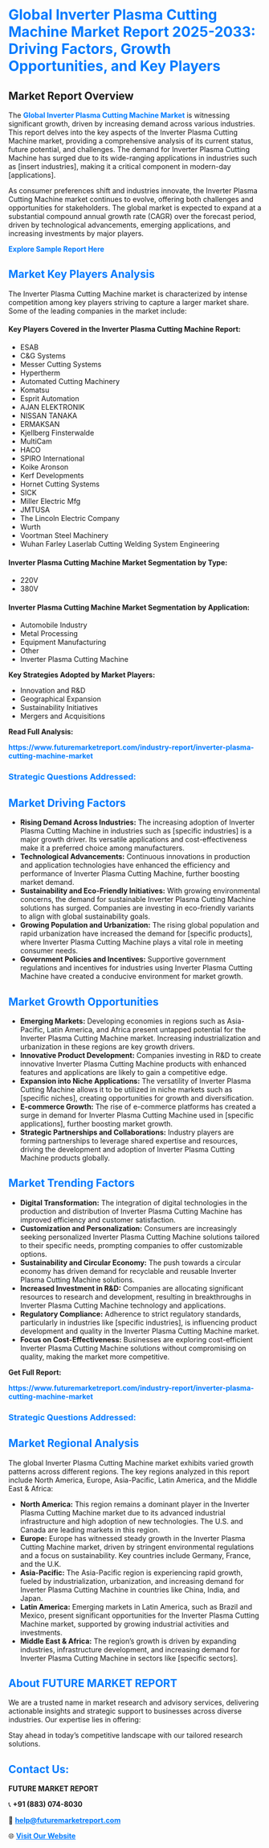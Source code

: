 <h1 style="color: #007BFF;">Global Inverter Plasma Cutting Machine Market Report 2025-2033: Driving Factors, Growth Opportunities, and Key Players</h1>

<section id="overview">
<h2>Market Report Overview</h2>
<p>The <a href="https://www.futuremarketreport.com/industry-report/inverter-plasma-cutting-machine-market" style="color: #007BFF; text-decoration: none;"><strong>Global Inverter Plasma Cutting Machine Market</strong></a> is witnessing significant growth, driven by increasing demand across various industries. This report delves into the key aspects of the Inverter Plasma Cutting Machine market, providing a comprehensive analysis of its current status, future potential, and challenges. The demand for Inverter Plasma Cutting Machine has surged due to its wide-ranging applications in industries such as [insert industries], making it a critical component in modern-day [applications].</p>
<p>As consumer preferences shift and industries innovate, the Inverter Plasma Cutting Machine market continues to evolve, offering both challenges and opportunities for stakeholders. The global market is expected to expand at a substantial compound annual growth rate (CAGR) over the forecast period, driven by technological advancements, emerging applications, and increasing investments by major players.</p>
</section>

<section id="overview">
<p><a href="https://www.futuremarketreport.com/request-sample/reportId=127865" style="color: #007BFF; text-decoration: none;"><strong>Explore Sample Report Here</strong></a></p>
</section>

<section id="key-players">
<h2 style="color: #007BFF;">Market Key Players Analysis</h2>
<p>The Inverter Plasma Cutting Machine market is characterized by intense competition among key players striving to capture a larger market share. Some of the leading companies in the market include:</p>
<h4>Key Players Covered in the Inverter Plasma Cutting Machine Report:</h4>
<ul><li>ESAB</li><li>C&amp;G Systems</li><li>Messer Cutting Systems</li><li>Hypertherm</li><li>Automated Cutting Machinery</li><li>Komatsu</li><li>Esprit Automation</li><li>AJAN ELEKTRONIK</li><li>NISSAN TANAKA</li><li>ERMAKSAN</li><li>Kjellberg Finsterwalde</li><li>MultiCam</li><li>HACO</li><li>SPIRO International</li><li>Koike Aronson</li><li>Kerf Developments</li><li>Hornet Cutting Systems</li><li>SICK</li><li>Miller Electric Mfg</li><li>JMTUSA</li><li>The Lincoln Electric Company</li><li>Wurth</li><li>Voortman Steel Machinery</li><li>Wuhan Farley Laserlab Cutting Welding System Engineering</li></ul>
<h4>Inverter Plasma Cutting Machine Market Segmentation by Type:</h4>
<ul><li>220V</li><li>380V</li></ul>

<h4>Inverter Plasma Cutting Machine Market Segmentation by Application:</h4>
<ul><li>Automobile Industry</li><li>Metal Processing</li><li>Equipment Manufacturing</li><li>Other</li><li>Inverter Plasma Cutting Machine</li></ul>
<p><strong>Key Strategies Adopted by Market Players:</strong></p>
<ul>
<li>Innovation and R&D</li>
<li>Geographical Expansion</li>
<li>Sustainability Initiatives</li>
<li>Mergers and Acquisitions</li>
</ul>
</section>

<section>
<p><strong>Read Full Analysis: </strong></p><a href="https://www.futuremarketreport.com/industry-report/inverter-plasma-cutting-machine-market" style="color: #007BFF; text-decoration: none;"><strong>https://www.futuremarketreport.com/industry-report/inverter-plasma-cutting-machine-market</strong></a>
<h3 style="color: #007BFF;">Strategic Questions Addressed:</h3>
</section>

<section id="driving-factors">
<h2 style="color: #007BFF;">Market Driving Factors</h2>
<ul>
<li><strong>Rising Demand Across Industries:</strong> The increasing adoption of Inverter Plasma Cutting Machine in industries such as [specific industries] is a major growth driver. Its versatile applications and cost-effectiveness make it a preferred choice among manufacturers.</li>
<li><strong>Technological Advancements:</strong> Continuous innovations in production and application technologies have enhanced the efficiency and performance of Inverter Plasma Cutting Machine, further boosting market demand.</li>
<li><strong>Sustainability and Eco-Friendly Initiatives:</strong> With growing environmental concerns, the demand for sustainable Inverter Plasma Cutting Machine solutions has surged. Companies are investing in eco-friendly variants to align with global sustainability goals.</li>
<li><strong>Growing Population and Urbanization:</strong> The rising global population and rapid urbanization have increased the demand for [specific products], where Inverter Plasma Cutting Machine plays a vital role in meeting consumer needs.</li>
<li><strong>Government Policies and Incentives:</strong> Supportive government regulations and incentives for industries using Inverter Plasma Cutting Machine have created a conducive environment for market growth.</li>
</ul>
</section>

<section id="growth-opportunities">
<h2 style="color: #007BFF;">Market Growth Opportunities</h2>
<ul>
<li><strong>Emerging Markets:</strong> Developing economies in regions such as Asia-Pacific, Latin America, and Africa present untapped potential for the Inverter Plasma Cutting Machine market. Increasing industrialization and urbanization in these regions are key growth drivers.</li>
<li><strong>Innovative Product Development:</strong> Companies investing in R&D to create innovative Inverter Plasma Cutting Machine products with enhanced features and applications are likely to gain a competitive edge.</li>
<li><strong>Expansion into Niche Applications:</strong> The versatility of Inverter Plasma Cutting Machine allows it to be utilized in niche markets such as [specific niches], creating opportunities for growth and diversification.</li>
<li><strong>E-commerce Growth:</strong> The rise of e-commerce platforms has created a surge in demand for Inverter Plasma Cutting Machine used in [specific applications], further boosting market growth.</li>
<li><strong>Strategic Partnerships and Collaborations:</strong> Industry players are forming partnerships to leverage shared expertise and resources, driving the development and adoption of Inverter Plasma Cutting Machine products globally.</li>
</ul>
</section>

<section id="trending-factors">
<h2 style="color: #007BFF;">Market Trending Factors</h2>
<ul>
<li><strong>Digital Transformation:</strong> The integration of digital technologies in the production and distribution of Inverter Plasma Cutting Machine has improved efficiency and customer satisfaction.</li>
<li><strong>Customization and Personalization:</strong> Consumers are increasingly seeking personalized Inverter Plasma Cutting Machine solutions tailored to their specific needs, prompting companies to offer customizable options.</li>
<li><strong>Sustainability and Circular Economy:</strong> The push towards a circular economy has driven demand for recyclable and reusable Inverter Plasma Cutting Machine solutions.</li>
<li><strong>Increased Investment in R&D:</strong> Companies are allocating significant resources to research and development, resulting in breakthroughs in Inverter Plasma Cutting Machine technology and applications.</li>
<li><strong>Regulatory Compliance:</strong> Adherence to strict regulatory standards, particularly in industries like [specific industries], is influencing product development and quality in the Inverter Plasma Cutting Machine market.</li>
<li><strong>Focus on Cost-Effectiveness:</strong> Businesses are exploring cost-efficient Inverter Plasma Cutting Machine solutions without compromising on quality, making the market more competitive.</li>
</ul>
</section>

<section>
<p><strong>Get Full Report: </strong></p><a href="https://www.futuremarketreport.com/industry-report/inverter-plasma-cutting-machine-market" style="color: #007BFF; text-decoration: none;"><strong>https://www.futuremarketreport.com/industry-report/inverter-plasma-cutting-machine-market</strong></a>
<h3 style="color: #007BFF;">Strategic Questions Addressed:</h3>
</section>


<section id="regional-analysis">
<h2 style="color: #007BFF;">Market Regional Analysis</h2>
<p>The global Inverter Plasma Cutting Machine market exhibits varied growth patterns across different regions. The key regions analyzed in this report include North America, Europe, Asia-Pacific, Latin America, and the Middle East & Africa:</p>
<ul>
<li><strong>North America:</strong> This region remains a dominant player in the Inverter Plasma Cutting Machine market due to its advanced industrial infrastructure and high adoption of new technologies. The U.S. and Canada are leading markets in this region.</li>
<li><strong>Europe:</strong> Europe has witnessed steady growth in the Inverter Plasma Cutting Machine market, driven by stringent environmental regulations and a focus on sustainability. Key countries include Germany, France, and the U.K.</li>
<li><strong>Asia-Pacific:</strong> The Asia-Pacific region is experiencing rapid growth, fueled by industrialization, urbanization, and increasing demand for Inverter Plasma Cutting Machine in countries like China, India, and Japan.</li>
<li><strong>Latin America:</strong> Emerging markets in Latin America, such as Brazil and Mexico, present significant opportunities for the Inverter Plasma Cutting Machine market, supported by growing industrial activities and investments.</li>
<li><strong>Middle East & Africa:</strong> The region’s growth is driven by expanding industries, infrastructure development, and increasing demand for Inverter Plasma Cutting Machine in sectors like [specific sectors].</li>
</ul>
</section>

<footer>
<h2 style="color: #007BFF;">About FUTURE MARKET REPORT</h2>
<p>We are a trusted name in market research and advisory services, delivering actionable insights and strategic support to businesses across diverse industries. Our expertise lies in offering:</p>

<p>Stay ahead in today’s competitive landscape with our tailored research solutions.</p>

<h2 style="color: #007BFF;">Contact Us:</h2>
<p><strong>FUTURE MARKET REPORT</strong></p>
<p>📞 <strong>+91 (883) 074-8030</strong></p>
<p>📧 <strong><a href="mailto:help@futuremarketreport.com" style="color: #007BFF;">help@futuremarketreport.com</a></strong></p>
<p>🌐 <strong><a href="https://www.futuremarketreport.com/" style="color: #007BFF;">Visit Our Website</a></strong></p>
</footer>